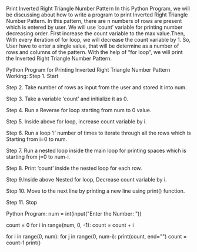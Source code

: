 Print Inverted Right Triangle Number Pattern
In this Python Program, we will be discussing about how to write a program to print Inverted Right Triangle Number Pattern. In this pattern, there are n numbers of rows are present which is entered by user. We will use ‘count’ variable for printing number decreasing order. First increase the count variable to the max value.Then, With every iteration of for loop, we will decrease the count variable by 1. So, User have to enter a single value, that will be determine as a number of rows and columns of the pattern. With the help of “for loop”, we will print the Inverted Right Triangle Number Pattern.

Python Program for Printing Inverted Right Triangle Number Pattern
Working:
Step 1. Start

Step 2. Take number of rows as input from the user and stored it into num.

Step 3. Take a variable ‘count’ and initialize it as 0.

Step 4. Run a Reverse for loop starting from num to 0 value.

Step 5. Inside above for loop, increase count variable by i.

Step 6. Run a loop ‘i’ number of times to iterate through all the rows which is Starting from i=0 to num.

Step 7. Run a nested loop inside the main loop for printing spaces which is starting from j=0 to num-i.

Step 8. Print ‘count’ inside the nested loop for each row.

Step 9.Inside above Nested for loop, Decrease count variable by i.

Stop 10. Move to the next line by printing a new line using print() function.

Step 11. Stop

Python Program:
num = int(input("Enter the Number: "))

count = 0
for i in range(num, 0, -1):
    count = count + i

for i in range(0, num):
    for j in range(0, num-i):
        print(count, end="")
        count = count-1
    print()

